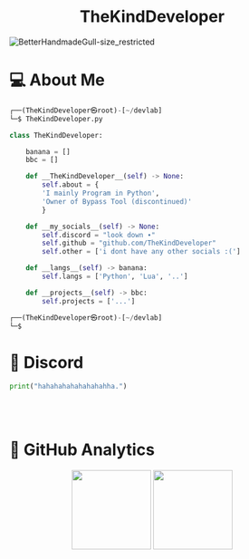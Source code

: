 ### 
<h1 align="center">TheKindDeveloper</h1>

![BetterHandmadeGull-size_restricted](https://github.com/TheKindDeveloper/TheKindDeveloper/assets/129861526/bcfec654-ef6f-42fc-9ac7-3d7c8c55854c)
# 💻 About Me

```python
┌──(TheKindDeveloper㉿root)-[~/devlab]
└─$ TheKindDeveloper.py

class TheKindDeveloper:

    banana = []
    bbc = []

    def __TheKindDeveloper__(self) -> None:
        self.about = {
        'I mainly Program in Python',
        'Owner of Bypass Tool (discontinued)'
        }

    def __my_socials__(self) -> None:
        self.discord = "look down ∙"
        self.github = "github.com/TheKindDeveloper"
        self.other = ['i dont have any other socials :(']

    def __langs__(self) -> banana:
        self.langs = ['Python', 'Lua', '..']

    def __projects__(self) -> bbc:
        self.projects = ['...']

┌──(TheKindDeveloper㉿root)-[~/devlab]
└─$
```

# 🎉 Discord 
```python
print("hahahahahahahahahha.")
```
<br><br>

  
# 💯 GitHub Analytics

<p align="center">
  <img height="140em" src="https://github-readme-stats-eight-theta.vercel.app/api?username=TheKindDeveloper&show_icons=true&theme=dark&include_all_commits=true&count_private=true"/>
  <img height="140em" src="https://github-readme-stats-eight-theta.vercel.app/api/top-langs/?username=TheKindDeveloper&layout=compact&langs_count=8&theme=dark"/>
</p>
